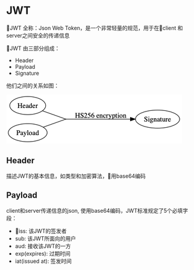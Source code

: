 # JWT 

JWT 全称：Json Web Token，是一个非常轻量的规范，用于在client 和 server之间安全的传递信息

JWT 由三部分组成：

* Header
* Payload
* Signature

他们之间的关系如图：

![JWT](./../../assets/graphes/jwt.png)


## Header

描述JWT的基本信息，如类型和加密算法，用base64编码

## Payload

client和server传递信息的json, 使用base64编码，JWT标准规定了5个必填字段：

* iss: 该JWT的签发者
* sub: 该JWT所面向的用户
* aud: 接收该JWT的一方
* exp(expires): 过期时间
* iat(issued at): 签发时间

